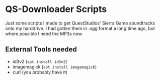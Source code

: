# QS-Downloader Scripts

Just some scripts I made to get QuestStudios' Sierra Game soundtracks
onto my harddrive.  I had gotten them in .ogg format a long time ago, but
where possible I need the MP3s now.

## External Tools needed

 - id3v2 (`apt install id3v2`)
 - imagemagick (`apt install imagemagick`)
 - curl (you probably have it)



